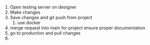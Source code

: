 1. Open testing server on designer
2. Make changes
3. Save changes and git push from project
	1. use docker 
4. merge request into main for project ensure proper documentation
5. go to production and pull changes
6. 
